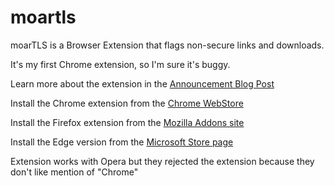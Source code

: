 # moartls
moarTLS is a Browser Extension that flags non-secure links and downloads. 

It's my first Chrome extension, so I'm sure it's buggy.

Learn more about the extension in the [Announcement Blog Post](https://textplain.wordpress.com/2016/03/17/seek-and-destroy-non-secure-references-using-the-moartls-analyzer/)

Install the Chrome extension from the [Chrome WebStore](https://chrome.google.com/webstore/detail/moartls-analyzer/ldfbacdbackkjhclmhnjabngnppnkagh)

Install the Firefox extension from the [Mozilla Addons site](https://addons.mozilla.org/en-US/firefox/addon/moartls/?src=cb-dl-rating)

Install the Edge version from the [Microsoft Store page](https://www.microsoft.com/en-us/p/moartls-analyzer/9nw480sp5d2c#activetab=pivot:overviewtab)

Extension works with Opera but they rejected the extension because they don't like mention of "Chrome"
